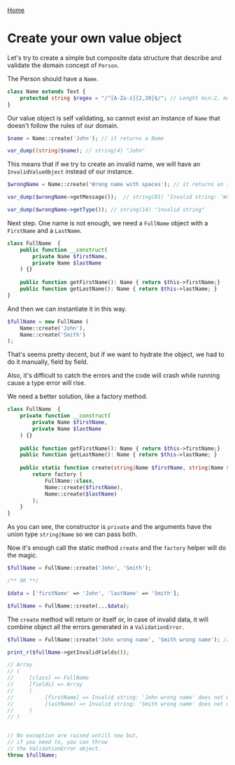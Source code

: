 [Home](../README.md)

# Create your own value object

Let's try to create a simple but composite data structure that describe and validate the domain concept of `Person`.

The Person should have a `Name`.

```php
class Name extends Text {
    protected string $regex = "/^[A-Za-z]{2,20}$/"; // Lenght min:2, max:20. No spaces
} 
```
Our value object is self validating, so cannot exist an instance of `Name` that doesn't follow the rules of our domain.
```php
$name = Name::create('John'); // it returns a Name

var_dump((string)$name); // string(4) "John"
```
This means that if we try to create an invalid name, we will have an `InvalidValueObject` instead of our instance.
```php
$wrongName = Name::create('Wrong name with spaces'); // it returns an InvalidValueObject

var_dump($wrongName->getMessage());  // string(81) "Invalid string: 'Wrong name with spaces' does not match with '/^[A-Za-z]{2,20}$/'"

var_dump($wrongName->getType()); // string(14) "invalid string"
```

Next step. One name is not enough, we need a `FullName` object with a `FirstName` and a `LastName`. 

```php
class FullName  {
    public function __construct(
        private Name $firstName, 
        private Name $lastName
    ) {}
    
    public function getFirstName(): Name { return $this->firstName;}
    public function getLastName(): Name { return $this->lastName; }
}
```
And then we can instantiate it in this way.
```php
$fullName = new FullName (
    Name::create('John'),
    Name::create('Smith')
);
```

That's seems pretty decent, but if we want to hydrate the object, we had to do it manually, field by field. 

Also, it's difficult to catch the errors and the code will crash while running cause a type error will rise. 

We need a better solution, like a factory method.

```php
class FullName  {
    private function __construct(
        private Name $firstName, 
        private Name $lastName
    ) {}
    
    public function getFirstName(): Name { return $this->firstName;}
    public function getLastName(): Name { return $this->lastName; }
    
    public static function create(string|Name $firstName, string|Name $lastName): static|ValidationError {
        return factory (
            FullName::class,
            Name::create($firstName),
            Name::create($lastName)
        );
    }
}
```
As you can see, the constructor is `private` and the arguments have the union type `string|Name` so we can pass both.

Now it's enough call the static method `create` and the `factory` helper will do the magic.  
```php
$fullName = FullName::create('John', 'Smith');

/** OR **/

$data = ['firstName' => 'John', 'lastName' => 'Smith'];

$fullName = FullName::create(...$data);   
```
The `create` method will return or itself or, in case of invalid data, it will combine object all the errors generated in a `ValidationError`.



```php
$fullName = FullName::create('John wrong name', 'Smith wrong name'); // It returns a ValidationError

print_r($fullName->getInvalidFields());

// Array
// (
//     [class] => FullName
//     [fields] => Array
//     (
//          [firstName] => Invalid string: 'John wrong name' does not match with '/^[A-Za-z]{2,20}$/'
//          [lastName] => Invalid string: 'Smith wrong name' does not match with '/^[A-Za-z]{2,20}$/'
//     )
// )


// No exception are raised untill now but,
// if you need to, you can throw
// the ValidationError object.
throw $fullName;
```

